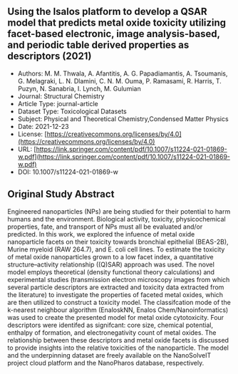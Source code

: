 <script type='text/javascript' src='https://d1bxh8uas1mnw7.cloudfront.net/assets/embed.js'></script>

<div style="float: right; width: 200px" class='altmetric-embed' data-badge-type='donut' data-condensed='true' data-badge-details='right' data-doi="10.1007/s11224-021-01869-w"></div>

## Using the Isalos platform to develop a QSAR model that predicts metal oxide toxicity utilizing facet-based electronic, image analysis-based, and periodic table derived properties as descriptors (2021)
<script type="application/ld+json">
	{	
		"@context": {
			"bs": "https://bioschemas.org/",
			"schema": "https://schema.org/",
			"citation": "schema:citation",
			"name": "schema:name",
			"url": "schema:url",
			"variableMeasured": "schema:variableMeasured"
		},
		"variableMeasured": [
			{
				"@type": "schema:PropertyValue",
				"name": "MI-R1.3-ABSTRACT-BASIC-CHEMICAL_COMPOSITION"
			},
			{
				"@type": "schema:PropertyValue",
				"name": "MI-R1.3-ABSTRACT-PHYSCHEM-SIZE"
			},
			{
				"@type": "schema:PropertyValue",
				"name": "MI-R1.3-ABSTRACT-PHYSCHEM-SURFACE_CHARGE"
			},
			{
				"@type": "schema:PropertyValue",
				"name": "MI-R1.3-ABSTRACT-TOX-CONCENTRATION"
			}
		],
		"@type": "schema:Dataset",
		"name": "Using the Isalos platform to develop a QSAR model that predicts metal oxide toxicity utilizing facet-based electronic, image analysis-based, and periodic table derived properties as descriptors",
		"url": "https://link.springer.com/content/pdf/10.1007/s11224-021-01869-w.pdf",
		"citation": "https://doi.org/10.1007/s11224-021-01869-w",
		"@id": "10.1007/s11224-021-01869-w",
		"http://purl.org/dc/terms/conformsTo": { "@type": "schema:CreativeWork", "@id": "https://bioschemas.org/profiles/Dataset/1.0-RELEASE" },
		"schema:license": "https://creativecommons.org/licenses/by/4.0",
		"schema:creator": [
		  {
			"@type": "schema:Organization",
			"name": "RiskGONE"
		  }
		],
		"schema:datePublished": "2021-12-23"
	}
</script>

* Authors: M. M. Thwala, A. Afantitis, A. G. Papadiamantis, A. Tsoumanis, G. Melagraki, L. N. Dlamini, C. N. M. Ouma, P. Ramasami, R. Harris, T. Puzyn, N. Sanabria, I. Lynch, M. Gulumian
* Journal: Structural Chemistry
* Article Type: journal-article
* Dataset Type: Toxicological Datasets
* Subject: Physical and Theoretical Chemistry,Condensed Matter Physics
* Date: 2021-12-23
* License: [https://creativecommons.org/licenses/by/4.0](https://creativecommons.org/licenses/by/4.0)
* URL: [https://link.springer.com/content/pdf/10.1007/s11224-021-01869-w.pdf](https://link.springer.com/content/pdf/10.1007/s11224-021-01869-w.pdf)
* DOI: 10.1007/s11224-021-01869-w



## Original Study Abstract

Engineered nanoparticles (NPs) are being studied for their potential to harm humans and the environment. Biological activity, toxicity, physicochemical properties, fate, and transport of NPs must all be evaluated and/or predicted. In this work, we
explored the infuence of metal oxide nanoparticle facets on their toxicity towards bronchial epithelial (BEAS-2B), Murine
myeloid (RAW 264.7), and E. coli cell lines. To estimate the toxicity of metal oxide nanoparticles grown to a low facet index,
a quantitative structure–activity relationship ((Q)SAR) approach was used. The novel model employs theoretical (density
functional theory calculations) and experimental studies (transmission electron microscopy images from which several particle descriptors are extracted and toxicity data extracted from the literature) to investigate the properties of faceted metal
oxides, which are then utilized to construct a toxicity model. The classifcation mode of the k-nearest neighbour algorithm
(EnaloskNN, Enalos Chem/Nanoinformatics) was used to create the presented model for metal oxide cytotoxicity. Four
descriptors were identifed as signifcant: core size, chemical potential, enthalpy of formation, and electronegativity count
of metal oxides. The relationship between these descriptors and metal oxide facets is discussed to provide insights into the
relative toxicities of the nanoparticle. The model and the underpinning dataset are freely available on the NanoSolveIT project
cloud platform and the NanoPharos database, respectively.

